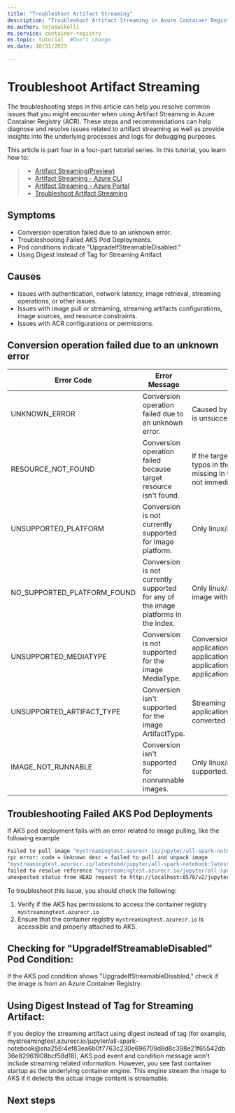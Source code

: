 ```yaml
---
title: "Troubleshoot Artifact Streaming"
description: "Troubleshoot Artifact Streaming in Azure Container Registry to diagnose and resolve with managing, scaling, and deploying artifacts through containerized platforms."
ms.author: tejaswikolli
ms.service: container-registry
ms.topic: tutorial  #Don't change.
ms.date: 10/31/2023

---
```


# Troubleshoot Artifact Streaming

The troubleshooting steps in this article can help you resolve common issues that you might encounter when using Artifact Streaming in Azure Container Registry (ACR). These steps and recommendations can help diagnose and resolve issues related to artifact streaming as well as provide insights into the underlying processes and logs for debugging purposes.

This article is part four in a four-part tutorial series. In this tutorial, you learn how to:

>*  [Artifact Streaming(Preview)](tutorial-artifact-streaming.md)
> * [Artifact Streaming - Azure CLI](tutorial-artifact-streaming-cli.md)
> * [Artifact Streaming - Azure Portal](tutorial-artifact-streaming-portal.md)
> * [Troubleshoot Artifact Streaming](tutorial-artifact-streaming-troubleshoot.md)

## Symptoms

* Conversion operation failed due to an unknown error.
* Troubleshooting Failed AKS Pod Deployments.
* Pod conditions indicate "UpgradeIfStreamableDisabled."
* Using Digest Instead of Tag for Streaming Artifact

## Causes

* Issues with authentication, network latency, image retrieval, streaming operations, or other issues.
* Issues with image pull or streaming, streaming artifacts configurations, image sources, and resource constraints.
* Issues with ACR configurations or permissions.

## Conversion operation failed due to an unknown error

| Error Code                  | Error Message                                                                     | Troubleshooting Info                                                                                                                                                                                                                                     |
| --------------------------- | --------------------------------------------------------------------------------- | -------------------------------------------------------------------------------------------------------------------------------------------------------------------------------------------------------------------------------------------------------- |
| UNKNOWN_ERROR               | Conversion operation failed due to an unknown error.                              | Caused by an internal error. A retry helps here. If retry is unsuccessful contact support.                                                                                                                                                             |
| RESOURCE_NOT_FOUND          | Conversion operation failed because target resource isn't found.                 | If the target image isn't found in the registry. Verify typos in the image digest, if the image is deleted, or missing in the target region (replication consistency is not immediate for example)                      |
| UNSUPPORTED_PLATFORM        | Conversion is not currently supported for image platform.                          | Only linux/amd64 images are initially supported.                                                                                                                                                                                                         |
| NO_SUPPORTED_PLATFORM_FOUND | Conversion is not currently supported for any of the image platforms in the index. | Only linux/amd64 images are initially supported. No image with this platform is found in the target index.                                                                                                                                               |
| UNSUPPORTED_MEDIATYPE       | Conversion is not supported for the image MediaType.                               | Conversion can only target images with media type: application/vnd.oci.image.manifest.v1+json, application/vnd.oci.image.index.v1+json, application/vnd.docker.distribution.manifest.v2+json or application/vnd.docker.distribution.manifest.list.v2+json |
| UNSUPPORTED_ARTIFACT_TYPE   | Conversion isn't supported for the image ArtifactType.                            | Streaming Artifacts (Artifact type: application/vnd.azure.artifact.streaming.v1) can't be converted again.                                                                                                                                              |
| IMAGE_NOT_RUNNABLE          | Conversion isn't supported for nonrunnable images.                               | Only linux/amd64 runnable images are initially supported.                                                                                                                                                                                                 |

## Troubleshooting Failed AKS Pod Deployments

If AKS pod deployment fails with an error related to image pulling, like the following example

```bash
Failed to pull image "mystreamingtest.azurecr.io/jupyter/all-spark-notebook:latest":
rpc error: code = Unknown desc = failed to pull and unpack image
"mystreamingtest.azurecr.io/latestobd/jupyter/all-spark-notebook:latest":
failed to resolve reference "mystreamingtest.azurecr.io/jupyter/all-spark-notebook:latest":
unexpected status from HEAD request to http://localhost:8578/v2/jupyter/all-spark-notebook/manifests/latest?ns=mystreamingtest.azurecr.io:503 Service Unavailable
```

To troubleshoot this issue, you should check the following:

1. Verify if the AKS has permissions to access the container registry `mystreamingtest.azurecr.io`
1. Ensure that the container registry `mystreamingtest.azurecr.io` is accessible and properly attached to AKS.

## Checking for "UpgradeIfStreamableDisabled" Pod Condition:

If the AKS pod condition shows "UpgradeIfStreamableDisabled," check if the image is from an Azure Container Registry.

## Using Digest Instead of Tag for Streaming Artifact:

If you deploy the streaming artifact using digest instead of tag (for example, mystreamingtest.azurecr.io/jupyter/all-spark-notebook@sha256:4ef83ea6b0f7763c230e696709d8d8c398e21f65542db36e82961908bcf58d18), AKS pod event and condition message won't include streaming related information. However, you see fast container startup as the underlying container engine. This engine stream the image to AKS if it detects the actual image content is streamable. 

## Next steps
